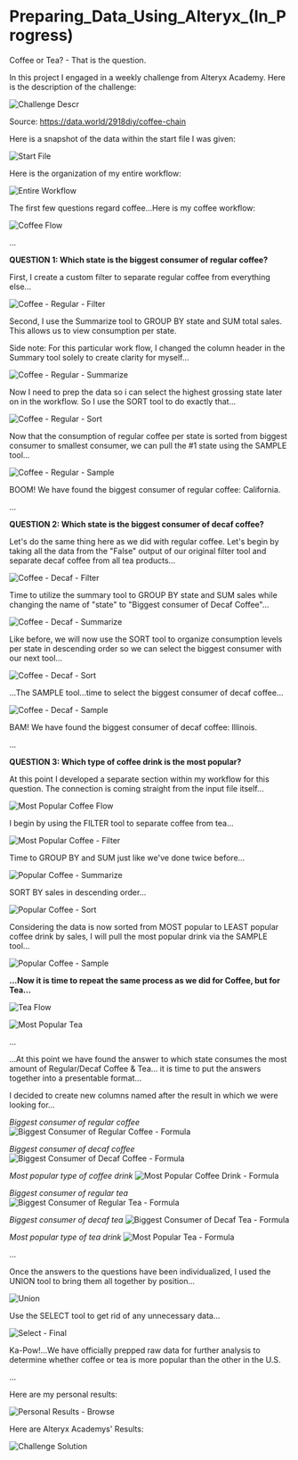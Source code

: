 # Preparing_Data_Using_Alteryx_(In_Progress)

Coffee or Tea? - That is the question. 

In this project I engaged in a weekly challenge from Alteryx Academy. Here is the description of the challenge:

![Challenge Descr](https://user-images.githubusercontent.com/100732722/235212229-147bdc42-a21c-470c-8d67-e06d38482b61.png)

Source: https://data.world/2918diy/coffee-chain

Here is a snapshot of the data within the start file I was given:

![Start File](https://user-images.githubusercontent.com/100732722/235213134-590e8048-4f60-4e3f-9867-29a546ebac52.png)

Here is the organization of my entire workflow:

![Entire Workflow](https://user-images.githubusercontent.com/100732722/235213197-13558e22-ed98-45d3-90e4-f95916fcd268.png)

The first few questions regard coffee...Here is my coffee workflow:

![Coffee Flow](https://user-images.githubusercontent.com/100732722/235213413-75deed1a-4669-4df5-97e5-779f27240fac.png)

...

**QUESTION 1: Which state is the biggest consumer of regular coffee?**
 
 First, I create a custom filter to separate regular coffee from everything else...
 
 ![Coffee - Regular - Filter](https://user-images.githubusercontent.com/100732722/235213902-7c089506-9bee-4e07-b029-a2cb2cef56ee.png)
 
 Second, I use the Summarize tool to GROUP BY state and SUM total sales. This allows us to view consumption per state. 
 
 Side note: For this particular work flow, I changed the column header in the Summary tool solely to create clarity for myself...
 
 ![Coffee - Regular - Summarize](https://user-images.githubusercontent.com/100732722/235215662-544efb42-814c-4334-9b56-130291b4c9f8.png)
 
 Now I need to prep the data so i can select the highest grossing state later on in the workflow. So I use the SORT tool to do exactly that...
 
 ![Coffee - Regular - Sort](https://user-images.githubusercontent.com/100732722/235216347-039cdfc1-28fd-4546-8a65-8c57a384f3bc.png)
 
 Now that the consumption of regular coffee per state is sorted from biggest consumer to smallest consumer, we can pull the #1 state using the SAMPLE tool...
 
 ![Coffee - Regular - Sample](https://user-images.githubusercontent.com/100732722/235216807-c688b351-0423-4cf1-a43b-442d6af790dc.png)

BOOM! We have found the biggest consumer of regular coffee: California.

...

**QUESTION 2: Which state is the biggest consumer of decaf coffee?**

Let's do the same thing here as we did with regular coffee. Let's begin by taking all the data from the "False" output of our original filter tool and separate decaf coffee from all tea products...

![Coffee - Decaf - Filter](https://user-images.githubusercontent.com/100732722/235219327-e9c909fe-0132-4539-a753-691ffc50662f.png)

Time to utilize the summary tool to GROUP BY state and SUM sales while changing the name of "state" to "Biggest consumer of Decaf Coffee"...

![Coffee - Decaf - Summarize](https://user-images.githubusercontent.com/100732722/235220709-652de9b2-2cc9-4595-a492-41ceb08f2cbe.png)

Like before, we will now use the SORT tool to organize consumption levels per state in descending order so we can select the biggest consumer with our next tool...

![Coffee - Decaf - Sort](https://user-images.githubusercontent.com/100732722/235221240-2ec48f09-e801-4dfe-97c4-863258becb1a.png)

...The SAMPLE tool...time to select the biggest consumer of decaf coffee...

![Coffee - Decaf - Sample](https://user-images.githubusercontent.com/100732722/235222033-9c53425d-8b54-4a16-a300-882d4ddbc053.png)

BAM! We have found the biggest consumer of decaf coffee: Illinois.

...

**QUESTION 3: Which type of coffee drink is the most popular?**

At this point I developed a separate section within my workflow for this question. The connection is coming straight from the input file itself...

![Most Popular Coffee Flow](https://user-images.githubusercontent.com/100732722/235222843-1b4eb5f4-588b-48a7-8326-84076e9a83d4.png)

I begin by using the FILTER tool to separate coffee from tea...

![Most Popular Coffee - Filter](https://user-images.githubusercontent.com/100732722/235225960-20e51c35-0176-46e2-9aa5-b7baf0fc38d7.png)

Time to GROUP BY and SUM just like we've done twice before...

![Popular Coffee - Summarize](https://user-images.githubusercontent.com/100732722/235226476-46e09f84-06c8-484d-ba87-ee655add74af.png)

SORT BY sales in descending order...

![Popular Coffee - Sort](https://user-images.githubusercontent.com/100732722/235479827-610cfa14-9cb7-454e-afd2-73eb65043528.png)

Considering the data is now sorted from MOST popular to LEAST popular coffee drink by sales, I will pull the most popular drink via the SAMPLE tool...

![Popular Coffee - Sample](https://user-images.githubusercontent.com/100732722/235480384-da64085d-4a77-4d06-ae39-c5cd78ef976a.png)

**...Now it is time to repeat the same process as we did for Coffee, but for Tea...**

![Tea Flow](https://user-images.githubusercontent.com/100732722/235483411-52e5a928-6995-4060-a9ae-2caeb126f3bb.png)

![Most Popular Tea](https://user-images.githubusercontent.com/100732722/235483762-7562cc45-026e-4145-bf61-8b8731646fc7.png)

...

...At this point we have found the answer to which state consumes the most amount of Regular/Decaf Coffee & Tea... it is time to put the answers together into a presentable format...

I decided to create new columns named after the result in which we were looking for...

*Biggest consumer of regular coffee*
![Biggest Consumer of Regular Coffee - Formula](https://user-images.githubusercontent.com/100732722/235484729-30d610c6-4f09-40fd-8199-357daf8fdc3d.png)

*Biggest consumer of decaf coffee*
![Biggest Consumer of Decaf Coffee - Formula](https://user-images.githubusercontent.com/100732722/235484863-2a569be6-e34c-4c1c-bace-f940171ffefc.png)

*Most popular type of coffee drink*
![Most Popular Coffee Drink - Formula](https://user-images.githubusercontent.com/100732722/235485085-4274e25c-6f3e-4532-90fc-1a1bb86a4a13.png)

*Biggest consumer of regular tea*
![Biggest Consumer of Regular Tea - Formula](https://user-images.githubusercontent.com/100732722/235484929-95e4fec2-d8bc-4be8-9b0c-4bfa3d983cd8.png)

*Biggest consumer of decaf tea*
![Biggest Consumer of Decaf Tea - Formula](https://user-images.githubusercontent.com/100732722/235485112-c474f175-92be-4924-aa0e-8a9087041d9d.png)

*Most popular type of tea drink*
![Most Popular Tea - Formula](https://user-images.githubusercontent.com/100732722/235487264-b23518ac-41c7-421f-9c65-eb8a0816d7db.png)

...

Once the answers to the questions have been individualized, I used the UNION tool to bring them all together by position...

![Union](https://user-images.githubusercontent.com/100732722/235485647-03d7be62-bae2-4231-be91-64886094d10e.png)

Use the SELECT tool to get rid of any unnecessary data...

![Select - Final](https://user-images.githubusercontent.com/100732722/235485843-4171e197-8075-45e1-8459-e0b074e0e9d8.png)

Ka-Pow!...We have officially prepped raw data for further analysis to determine whether coffee or tea is more popular than the other in the U.S.

...

Here are my personal results:

![Personal Results - Browse](https://user-images.githubusercontent.com/100732722/235486668-d1436729-1029-47b5-b209-6e5f106d766d.png)

Here are Alteryx Academys' Results:

![Challenge Solution](https://user-images.githubusercontent.com/100732722/235486743-bae342a4-c91e-4c70-83cf-e7d1b309128b.png)
